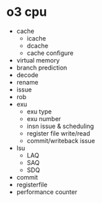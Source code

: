 # o3 cpu   

- cache   
  * icache   
  * dcache    
  * cache configure   
- virtual memory   
- branch prediction  
- decode   
- rename   
- issue   
- rob  
- exu   
  * exu type    
  * exu number    
  * insn issue & scheduling  
  * register file write/read   
  * commit/writeback issue
- lsu   
  - LAQ   
  - SAQ   
  - SDQ   
- commit   
- registerfile   
- performance counter   

